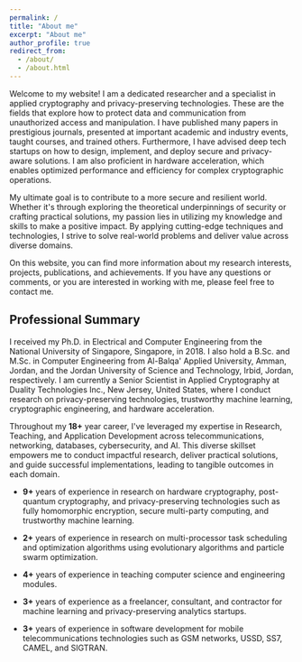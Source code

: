 ```yaml
---
permalink: /
title: "About me"
excerpt: "About me"
author_profile: true
redirect_from: 
  - /about/
  - /about.html
---
```


Welcome to my website! I am a dedicated researcher and a specialist in applied cryptography and privacy-preserving technologies. These are the fields that explore how to protect data and communication from unauthorized access and manipulation. I have published many papers in prestigious journals, presented at important academic and industry events, taught courses, and trained others. Furthermore, I have advised deep tech startups on how to design, implement, and deploy secure and privacy-aware solutions. I am also proficient in hardware acceleration, which enables optimized performance and efficiency for complex cryptographic operations.

My ultimate goal is to contribute to a more secure and resilient world. Whether it's through exploring the theoretical underpinnings of security or crafting practical solutions, my passion lies in utilizing my knowledge and skills to make a positive impact. By applying cutting-edge techniques and technologies, I strive to solve real-world problems and deliver value across diverse domains.

On this website, you can find more information about my research interests, projects, publications, and achievements. If you have any questions or comments, or you are interested in working with me, please feel free to contact me.

## Professional Summary

I received my Ph.D. in Electrical and Computer Engineering from the National University of Singapore, Singapore, in 2018. I also hold a B.Sc. and M.Sc. in Computer Engineering from Al-Balqa' Applied University, Amman, Jordan, and the Jordan University of Science and Technology, Irbid, Jordan, respectively. I am currently a Senior Scientist in Applied Cryptography at Duality Technologies Inc., New Jersey, United States, where I conduct research on privacy-preserving technologies, trustworthy machine learning, cryptographic engineering, and hardware acceleration.

Throughout my **18+** year career, I've leveraged my expertise in Research, Teaching, and Application Development across telecommunications, networking, databases, cybersecurity, and AI. This diverse skillset empowers me to conduct impactful research, deliver practical solutions, and guide successful implementations, leading to tangible outcomes in each domain.

- **9+** years of experience in research on hardware cryptography, post-quantum cryptography, and privacy-preserving technologies such as fully homomorphic encryption, secure multi-party computing, and trustworthy machine learning.

- **2+** years of experience in research on multi-processor task scheduling and optimization algorithms using evolutionary algorithms and particle swarm optimization.

- **4+** years of experience in teaching computer science and engineering modules.

- **3+** years of experience as a freelancer, consultant, and contractor for machine learning and privacy-preserving analytics startups.

- **3+** years of experience in software development for mobile telecommunications technologies such as GSM networks, USSD, SS7, CAMEL, and SIGTRAN.